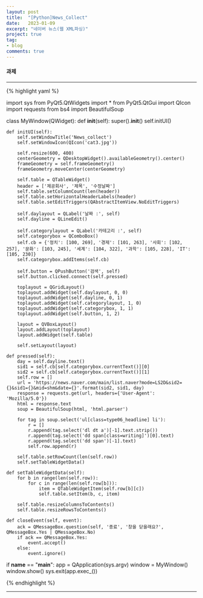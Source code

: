 ```yaml
---
layout: post
title:  "[Python]News_Collect"
date:   2023-01-09
excerpt: "네이버 뉴스(웹 XML파싱)"
project: true
tag:
- blog
comments: true
---
```


#### 과제

---

{% highlight yaml %}

import sys
from PyQt5.QtWidgets import *
from PyQt5.QtGui import QIcon
import requests
from bs4 import BeautifulSoup


class MyWindow(QWidget):
    def __init__(self):
        super().__init__()
        self.initUI()

    def initUI(self):
        self.setWindowTitle('News_collect')
        self.setWindowIcon(QIcon('cat3.jpg'))

        self.resize(600, 400)
        centerGeometry = QDesktopWidget().availableGeometry().center()
        frameGeometry = self.frameGeometry()
        frameGeometry.moveCenter(centerGeometry)

        self.table = QTableWidget()
        header = ['제공회사', '제목', '수정날짜']
        self.table.setColumnCount(len(header))
        self.table.setHorizontalHeaderLabels(header)
        self.table.setEditTriggers(QAbstractItemView.NoEditTriggers)

        self.daylayout = QLabel('날짜 :', self)
        self.dayline = QLineEdit()

        self.categorylayout = QLabel('카테고리 :', self)
        self.categorybox = QComboBox()
        self.cb = {'정치': [100, 269], '경제': [101, 263], '사회': [102, 257], '문화': [103, 245], '세계': [104, 322], '과학': [105, 228], 'IT': [105, 230]}
        self.categorybox.addItems(self.cb)

        self.button = QPushButton('검색', self)
        self.button.clicked.connect(self.pressed)

        toplayout = QGridLayout()
        toplayout.addWidget(self.daylayout, 0, 0)
        toplayout.addWidget(self.dayline, 0, 1)
        toplayout.addWidget(self.categorylayout, 1, 0)
        toplayout.addWidget(self.categorybox, 1, 1)
        toplayout.addWidget(self.button, 1, 2)

        layout = QVBoxLayout()
        layout.addLayout(toplayout)
        layout.addWidget(self.table)

        self.setLayout(layout)

    def pressed(self):
        day = self.dayline.text()
        sid1 = self.cb[self.categorybox.currentText()][0]
        sid2 = self.cb[self.categorybox.currentText()][1]
        self.row = []
        url = 'https://news.naver.com/main/list.naver?mode=LS2D&sid2={}&sid1={}&mid=shm&date={}'.format(sid2, sid1, day)
        response = requests.get(url, headers={'User-Agent': 'Mozilla/5.0'})
        html = response.text
        soup = BeautifulSoup(html, 'html.parser')

        for tag in soup.select('ul[class=type06_headline] li'):
            r = []
            r.append(tag.select('dl dt a')[-1].text.strip())
            r.append(tag.select('dd span[class=writing]')[0].text)
            r.append(tag.select('dd span')[-1].text)
            self.row.append(r)

        self.table.setRowCount(len(self.row))
        self.setTableWidgetData()

    def setTableWidgetData(self):
        for b in range(len(self.row)):
            for c in range(len(self.row[b])):
                item = QTableWidgetItem(self.row[b][c])
                self.table.setItem(b, c, item)

        self.table.resizeColumnsToContents()
        self.table.resizeRowsToContents()

    def closeEvent(self, event):
        ack = QMessageBox.question(self, '종료', '창을 닫을래요?', QMessageBox.Yes | QMessageBox.No)
        if ack == QMessageBox.Yes:
            event.accept()
        else:
            event.ignore()

if __name__ == "__main__":
    app = QApplication(sys.argv)
    window = MyWindow()
    window.show()
    sys.exit(app.exec_())

{% endhighlight %}

---
